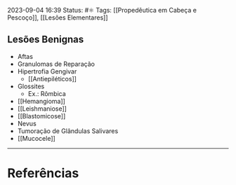 2023-09-04 16:39
Status: #⚛ 
Tags: [[Propedêutica em Cabeça e Pescoço]], [[Lesões Elementares]]
<br/>
## Lesões Benignas
- Aftas
- Granulomas de Reparação
- Hipertrofia Gengivar
	- [[Antiepiléticos]]
- Glossites
	- Ex.: Rômbica
- [[Hemangioma]]
- [[Leishmaniose]]
- [[Blastomicose]]
- Nevus
- Tumoração de Glândulas Salivares
- [[Mucocele]]
	
____
# Referências

